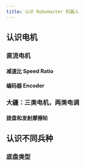 ```yaml
---
title: 认识 Robomaster 机器人
---
```


## 认识电机

### 直流电机

#### 减速比 Speed Ratio

#### 编码器 Encoder

### 大疆：三类电机，两类电调

#### 拨盘和发射摩擦轮

## 认识不同兵种

### 底盘类型
